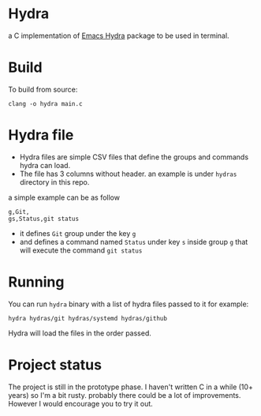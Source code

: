 Hydra
======

a C implementation of [Emacs Hydra](https://github.com/abo-abo/hydra) package to be used in terminal.

# Build

To build from source:

```
clang -o hydra main.c
```

# Hydra file

* Hydra files are simple CSV files that define the groups and commands hydra can load.
* The file has 3 columns without header. an example is under `hydras` directory in this repo.

a simple example can be as follow
```csv
g,Git,
gs,Status,git status
```

* it defines `Git` group under the key `g`
* and defines a command named `Status` under key `s` inside group `g` that will execute the command `git status`

# Running

You can run `hydra` binary with a list of hydra files passed to it for example:

```
hydra hydras/git hydras/systemd hydras/github
```

Hydra will load the files in the order passed.


# Project status

The project is still in the prototype phase. I haven't written C in a while (10+
years) so I'm a bit rusty. probably there could be a lot of improvements.
However I would encourage you to try it out.
